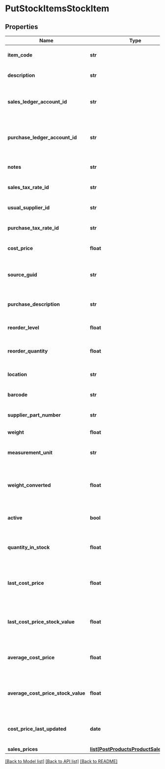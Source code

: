 # PutStockItemsStockItem

## Properties
Name | Type | Description | Notes
------------ | ------------- | ------------- | -------------
**item_code** | **str** | The item code for the stock item | [optional] 
**description** | **str** | The stock item description | [optional] 
**sales_ledger_account_id** | **str** | The sales ledger account for the stock item | [optional] 
**purchase_ledger_account_id** | **str** | The purchase ledger account for the stock item | [optional] 
**notes** | **str** | The notes for the stock item | [optional] 
**sales_tax_rate_id** | **str** | The ID of the Sales Tax Rate. | [optional] 
**usual_supplier_id** | **str** | The ID of the Usual Supplier. | [optional] 
**purchase_tax_rate_id** | **str** | The ID of the Purchase Tax Rate. | [optional] 
**cost_price** | **float** | The cost price of the stock item | [optional] 
**source_guid** | **str** | Used when importing stock items from external sources | [optional] 
**purchase_description** | **str** | The stock item purchase description | [optional] 
**reorder_level** | **float** | The reorder level for the stock item | [optional] 
**reorder_quantity** | **float** | The reorder quantity for the stock item | [optional] 
**location** | **str** | The location for the stock item | [optional] 
**barcode** | **str** | The barcode for the stock item | [optional] 
**supplier_part_number** | **str** | The supplier part number for stock item | [optional] 
**weight** | **float** | The weight of stock item | [optional] 
**measurement_unit** | **str** | The unit of measure of weight for stock item | [optional] 
**weight_converted** | **float** | The weight of stock item converted to the lowest unit of measurement | [optional] 
**active** | **bool** | Indicates whether the stock item is active | [optional] 
**quantity_in_stock** | **float** | The current quantity of the stock item held by the business | [optional] 
**last_cost_price** | **float** | The most recent &#39;purchase invoice&#39; or &#39;adjustment in&#39; price | [optional] 
**last_cost_price_stock_value** | **float** | The value of the current stock in terms of the last cost price | [optional] 
**average_cost_price** | **float** | The average price across all purchases of this stock item | [optional] 
**average_cost_price_stock_value** | **float** | The value of the current stock in terms of the average cost price | [optional] 
**cost_price_last_updated** | **date** | The date on which the last cost price was last updated | [optional] 
**sales_prices** | [**list[PostProductsProductSalesPrices]**](PostProductsProductSalesPrices.md) |  | [optional] 

[[Back to Model list]](../README.md#documentation-for-models) [[Back to API list]](../README.md#documentation-for-api-endpoints) [[Back to README]](../README.md)


